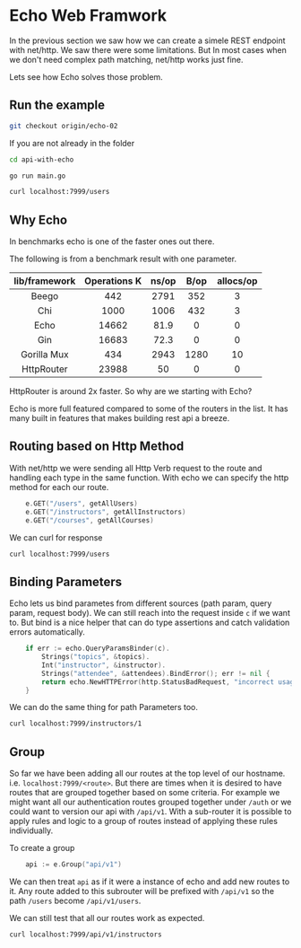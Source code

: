 # Echo Web Framwork

In the previous section we saw how we can create a simele REST endpoint with net/http. We saw there were some limitations. But In most cases when we don't need complex path matching, net/http works just fine.

Lets see how Echo solves those problem.

## Run the example

```bash
git checkout origin/echo-02
```

If you are not already in the folder

```bash
cd api-with-echo
```

```bash
go run main.go
```

```bash
curl localhost:7999/users
```

## Why Echo

In benchmarks echo is one of the faster ones out there.

The following is from a benchmark result with one parameter.

| lib/framework | Operations K | ns/op | B/op | allocs/op |
|:-------------:|:------------:|:-----:|:----:|:---------:|
|     Beego     |      442     |  2791 |  352 |     3     |
|      Chi      |     1000     |  1006 |  432 |     3     |
|      Echo     |     14662    |  81.9 |   0  |     0     |
|      Gin      |     16683    |  72.3 |   0  |     0     |
|  Gorilla Mux  |      434     |  2943 | 1280 |     10    |
|   HttpRouter  |     23988    |   50  |   0  |     0     |

HttpRouter is around 2x faster. So why are we starting with Echo?

Echo is more full featured compared to some of the routers in the list. It has many built in features that makes building rest api a breeze.

## Routing based on Http Method

With net/http we were sending all Http Verb request to the route and handling each type in the same function. With echo we can specify the http method for each our route.

```go
	e.GET("/users", getAllUsers)
	e.GET("/instructors", getAllInstructors)
	e.GET("/courses", getAllCourses)
```

We can curl for response

```bash
curl localhost:7999/users
```

## Binding Parameters

Echo lets us bind parametes from different sources (path param, query param, request body). We can still reach into the request inside `c` if we want to. But bind is a nice helper that can do type assertions and catch validation errors automatically.

```go
	if err := echo.QueryParamsBinder(c).
		Strings("topics", &topics).
		Int("instructor", &instructor).
		Strings("attendee", &attendees).BindError(); err != nil {
		return echo.NewHTTPError(http.StatusBadRequest, "incorrect usage of query param")		
	}
```

We can do the same thing for path Parameters too.

```bash
curl localhost:7999/instructors/1
```

## Group

So far we have been adding all our routes at the top level of our hostname. i.e. `localhost:7999/<route>`. But there are times when it is desired to have routes that are grouped together based on some criteria. For example we might want all our authentication routes grouped together under `/auth` or we could want to version our api with `/api/v1`. With a sub-router it is possible to apply rules and logic to a group of routes instead of applying these rules individually.

To create a group

```go
    api := e.Group("api/v1")
``` 

We can then treat `api` as if it were a instance of echo and add new routes to it. Any route added to this subrouter will be prefixed with `/api/v1` so the path `/users` become `/api/v1/users`.

We can still test that all our routes work as expected.

```bash
curl localhost:7999/api/v1/instructors
```